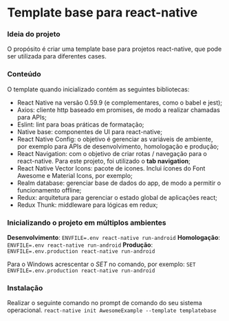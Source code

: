 # Template base para react-native

### Ideia do projeto
O propósito é criar uma template base para projetos react-native, que pode ser utilizada para diferentes cases.

### Conteúdo
O template quando inicializado contém as seguintes bibliotecas:

- React Native na versão 0.59.9 (e complementares, como o babel e jest);
- Axios: cliente http baseado em promises, de modo a realizar chamadas para APIs;
- Eslint: lint para boas práticas de formatação;
- Native base: componentes de UI para react-native;
- React Native Config: o objetivo é gerenciar as variáveis de ambiente, por exemplo para APIs de desenvolvimento, homologação e produção;
- React Navigation: com o objetivo de criar rotas / navegação para o react-native. Para este projeto, foi utilizado o **tab navigation**;
- React Native Vector Icons: pacote de icones. Inclui ícones do Font Awesome e Material Icons, por exemplo;
- Realm database: gerenciar base de dados do app, de modo a permitir o funcionamento offline;
- Redux: arquitetura para gerenciar o estado global de aplicações react;
- Redux Thunk: middleware para lógicas em redux;

### Inicializando o projeto em múltiplos ambientes
**Desenvolvimento**: `ENVFILE=.env react-native run-android`
**Homologação**: `ENVFILE=.env react-native run-android`
**Produção**: `ENVFILE=.env.production react-native run-android`

Para o Windows acrescentar o _SET_ no comando, por exemplo:
`SET ENVFILE=.env.production react-native run-android`

### Instalação
Realizar o seguinte comando no prompt de comando do seu sistema operacional.
`react-native init AwesomeExample --template templatebase`
